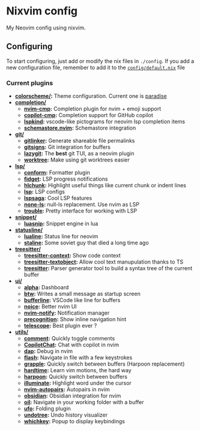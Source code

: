 # Nixvim config

My Neovim config using nixvim.

## Configuring

To start configuring, just add or modify the nix files in `./config`.
If you add a new configuration file, remember to add it to the
[`config/default.nix`](../config/default.nix) file

### Current plugins

- **[colorscheme/](../config/plugins/colorscheme):** Theme configuration. Current one is [paradise](https://github.com/paradise-theme/paradise)
- **[completion/](../config/plugins/completion)**
  - **[nvim-cmp](../config/plugins/completion/cmp.nix):** Completion plugin for nvim + emoji support
  - **[copilot-cmp](../config/plugins/completion/copilot-cmp.nix):** Completion support for GitHub copilot
  - **[lspkind](../config/plugins/completion/lspkind.nix):** vscode-like pictograms for neovim lsp completion items
  - **[schemastore.nvim](../config/plugins/completion/schemastore.nix):** Schemastore integration
- **[git/](../config/plugins/git)**
  - **[gitlinker](../config/plugins/git/gitlinker.nix):** Generate shareable file permalinks
  - **[gitsigns](../config/plugins/git/gitsigns.nix):** Git integration for buffers
  - **[lazygit](../config/plugins/git/lazygit.nix):** The **best** git TUI, as a neovim plugin
  - **[worktree](../config/plugins/git/worktree.nix):** Make using git worktrees easier
- **[lsp/](../config/plugins/lsp)**
  - **[conform](../config/plugins/lsp/conform.nix):** Formatter plugin
  - **[fidget](../config/plugins/lsp/fidget.nix):** LSP progress notifications
  - **[hlchunk](../config/plugins/lsp/hlchunk.nix):** Highlight useful things like current chunk or indent lines
  - **[lsp](../config/plugins/lsp/lsp.nix):** LSP configs
  - **[lspsaga](../config/plugins/lsp/lspsaga.nix):** Cool LSP features
  - **[none-ls](../config/plugins/lsp/none-ls.nix):** null-ls replacement. Use nvim as LSP
  - **[trouble](../config/plugins/lsp/trouble.nix):** Pretty interface for working with LSP
- **[snippet/](../config/plugins/snippet)**
  - **[luasnip](../config/plugins/snippet/luasnip.nix):** Snippet engine in lua
- **[statusline/](../config/plugins/statusline)**
  - **[lualine](../config/plugins/statusline/lualine.nix):** Status line for neovim
  - **[staline](../config/plugins/statusline/staline.nix):** Some soviet guy that died a long time ago
- **[treesitter/](../config/plugins/treesitter)**
  - **[treesitter-context](../config/plugins/treesitter/treesitter-context.nix):** Show code context
  - **[treesitter-textobject](../config/plugins/treesitter/treesitter-textobject.nix):** Allow cool text manupulation thanks to TS
  - **[treesitter](../config/plugins/treesitter/treesitter.nix):** Parser generator tool to build a syntax tree of the current buffer
- **[ui/](../config/plugins/ui)**
  - **[alpha](../config/plugins/ui/alpha.nix):** Dashboard
  - **[btw](../config/plugins/ui/btw.nix):** Writes a small message as startup screen
  - **[bufferline](../config/plugins/ui/bufferline.nix):** VSCode like line for buffers
  - **[noice](../config/plugins/ui/noice.nix):** Better nvim UI
  - **[nvim-notify](../config/plugins/ui/nvim-notify.nix):** Notification manager
  - **[precognition](../config/plugins/ui/precognition.nix):** Show inline navigation hint
  - **[telescope](../config/plugins/ui/telescope.nix):** Best plugin ever ?
- **[utils/](../config/plugins/utils)**
  - **[comment](../config/plugins/utils/comment.nix):** Quickly toggle comments
  - **[CopilotChat](../config/plugins/utils/copilot.nix):** Chat with copilot in nvim
  - **[dap](../config/plugins/utils/dap.nix):** Debug in nvim
  - **[flash](../config/plugins/utils/flash.nix):** Navigate in file with a few keystrokes
  - **[grapple](../config/plugins/utils/grapple.nix):** Quickly switch between buffers (Harpoon replacement)
  - **[hardtime](../config/plugins/utils/hardtime.nix):** Learn vim motions, the hard way
  - **[harpoon](../config/plugins/utils/harpoon.nix):** Quickly switch between buffers
  - **[illuminate](../config/plugins/utils/illuminate.nix):** Highlight word under the cursor
  - **[nvim-autopairs](../config/plugins/utils/nvim-autopairs.nix):** Autopairs in nvim
  - **[obsidian](../config/plugins/utils/obsidian.nix):** Obsidian integration for nvim
  - **[oil](../config/plugins/utils/oil.nix):** Navigate in your working folder with a buffer
  - **[ufo](../config/plugins/utils/ufo.nix):** Folding plugin
  - **[undotree](../config/plugins/utils/undotree.nix):** Undo history visualizer
  - **[whichkey](../config/plugins/utils/whichkey.nix):** Popup to display keybindings
